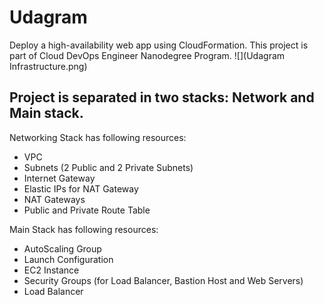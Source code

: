 # Udagram
Deploy a high-availability web app using CloudFormation. This project is part of Cloud DevOps Engineer Nanodegree Program.
![](Udagram Infrastructure.png)
## Project is separated in two stacks: Network and Main stack. 

Networking Stack has following resources:
* VPC
* Subnets (2 Public and 2 Private Subnets)
* Internet Gateway
* Elastic IPs for NAT Gateway
* NAT Gateways
* Public and Private Route Table

Main Stack has following resources:
* AutoScaling Group
* Launch Configuration
* EC2 Instance 
* Security Groups (for Load Balancer, Bastion Host and Web Servers)
* Load Balancer
